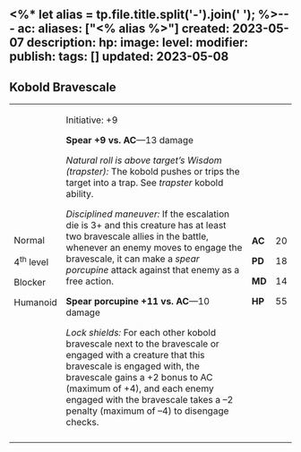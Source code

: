 <%* let alias = tp.file.title.split('-').join(' '); %>---
ac: 
aliases: ["<% alias %>"]
created: 2023-05-07
description: 
hp: 
image: 
level: 
modifier: 
publish: 
tags: []
updated: 2023-05-08
---

## Kobold Bravescale

<table>
<colgroup>
<col style="width: 16%" />
<col style="width: 72%" />
<col style="width: 5%" />
<col style="width: 5%" />
</colgroup>
<tbody>
<tr class="odd">
<td><p>Normal</p>
<p>4<sup>th</sup> level</p>
<p>Blocker</p>
<p>Humanoid</p></td>
<td><p>Initiative: +9</p>
<p><strong>Spear +9 vs. AC</strong>—13 damage</p>
<p><em>Natural roll is above target’s Wisdom (trapster):</em> The kobold
pushes or trips the target into a trap. See <em>trapster</em> kobold
ability.</p>
<p><em>Disciplined maneuver:</em> If the escalation die is 3+ and this
creature has at least two bravescale allies in the battle, whenever an
enemy moves to engage the bravescale, it can make a <em>spear
porcupine</em> attack against that enemy as a free action.</p>
<p><strong>Spear porcupine +11 vs. AC</strong>—10 damage</p>
<p><em>Lock shields:</em> For each other kobold bravescale next to the
bravescale or engaged with a creature that this bravescale is engaged
with, the bravescale gains a +2 bonus to AC (maximum of +4), and each
enemy engaged with the bravescale takes a –2 penalty (maximum of –4) to
disengage checks.</p></td>
<td><p><strong>AC</strong></p>
<p><strong>PD</strong></p>
<p><strong>MD</strong></p>
<p><strong>HP</strong></p></td>
<td><p>20</p>
<p>18</p>
<p>14</p>
<p>55</p></td>
</tr>
<tr class="even">
<td></td>
<td></td>
<td></td>
<td></td>
</tr>
</tbody>
</table>
